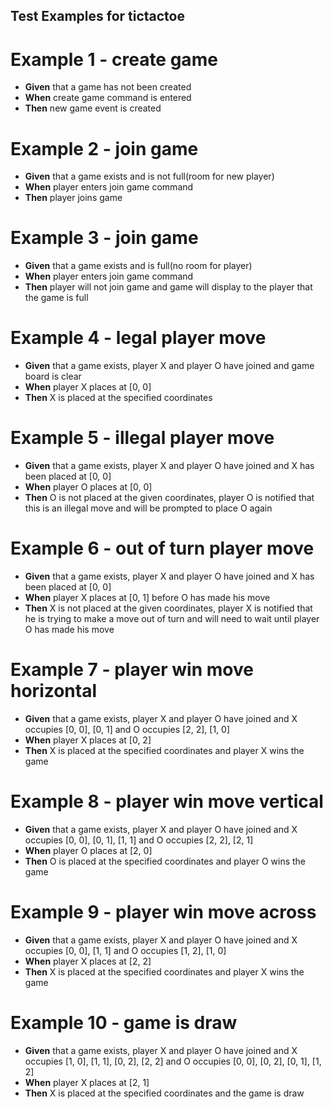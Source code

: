 ## Test Examples for tictactoe

# Example 1 - create game

* **Given** that a game has not been created
* **When** create game command is entered
* **Then** new game event is created

# Example 2 - join game

* **Given** that a game exists and is not full(room for new player)
* **When** player enters join game command
* **Then** player joins game

# Example 3 - join game

* **Given** that a game exists and is full(no room for player)
* **When** player enters join game command
* **Then** player will not join game and game will display to the player that the game is full

# Example 4 - legal player move

* **Given** that a game exists, player X and player O have joined and game board is clear
* **When** player X places at [0, 0]
* **Then** X is placed at the specified coordinates

# Example 5 - illegal player move

* **Given** that a game exists, player X and player O have joined and X has been placed at [0, 0]
* **When** player O places at [0, 0]
* **Then** O is not placed at the given coordinates, player O is notified that this is an illegal move and will be prompted to place O again

# Example 6 - out of turn player move

* **Given** that a game exists, player X and player O have joined and X has been placed at [0, 0]
* **When** player X places at [0, 1] before O has made his move
* **Then** X is not placed at the given coordinates, player X is notified that he is trying to make a move out of turn and will need to wait until player O has made his move

# Example 7 - player win move horizontal

* **Given** that a game exists, player X and player O have joined and X occupies [0, 0], [0, 1] and O occupies [2, 2], [1, 0]
* **When** player X places at [0, 2]
* **Then** X is placed at the specified coordinates and player X wins the game

# Example 8 - player win move vertical

* **Given** that a game exists, player X and player O have joined and X occupies [0, 0], [0, 1], [1, 1] and O occupies [2, 2], [2, 1]
* **When** player O places at [2, 0]
* **Then** O is placed at the specified coordinates and player O wins the game

# Example 9 - player win move across

* **Given** that a game exists, player X and player O have joined and X occupies [0, 0], [1, 1] and O occupies [1, 2], [1, 0]
* **When** player X places at [2, 2]
* **Then** X is placed at the specified coordinates and player X wins the game

# Example 10 - game is draw

* **Given** that a game exists, player X and player O have joined and X occupies [1, 0], [1, 1], [0, 2], [2, 2] and O occupies [0, 0], [0, 2], [0, 1], [1, 2]
* **When** player X places at [2, 1]
* **Then** X is placed at the specified coordinates and the game is draw
